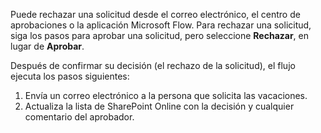 Puede rechazar una solicitud desde el correo electrónico, el centro de aprobaciones o la aplicación Microsoft Flow. Para rechazar una solicitud, siga los pasos para aprobar una solicitud, pero seleccione **Rechazar**, en lugar de **Aprobar**.

Después de confirmar su decisión (el rechazo de la solicitud), el flujo ejecuta los pasos siguientes:

1. Envía un correo electrónico a la persona que solicita las vacaciones.
2. Actualiza la lista de SharePoint Online con la decisión y cualquier comentario del aprobador.

